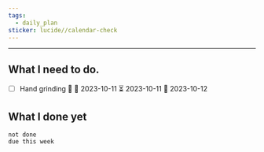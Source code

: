 ```yaml
---
tags:
  - daily_plan
sticker: lucide//calendar-check
---
```

---
## What I need to do.

- [ ] Hand grinding 🔺 🛫 2023-10-11 ⏳ 2023-10-11 📅 2023-10-12





## What I done yet
```tasks
not done
due this week
```
